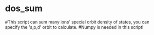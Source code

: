 # dos_sum
#This script can sum many ions' special orbit density of states, you can specify the 's,p,d' orbit to calculate.
#Numpy is needed in this script!
